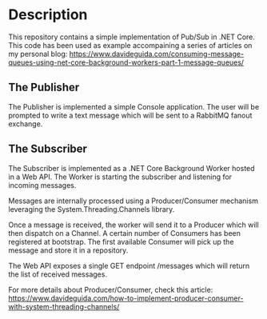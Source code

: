 # Description
This repository contains a simple implementation of Pub/Sub in .NET Core. This code has been used as example accompaining a series of articles on my personal blog: https://www.davideguida.com/consuming-message-queues-using-net-core-background-workers-part-1-message-queues/


## The Publisher
The Publisher is implemented a simple Console application. The user will be prompted to write a text message which will be sent to a RabbitMQ fanout exchange.

## The Subscriber
The Subscriber is implemented as a .NET Core Background Worker hosted in a Web API. The Worker is starting the subscriber and listening for incoming messages. 

Messages are internally processed using a Producer/Consumer mechanism leveraging the System.Threading.Channels library.

Once a message is received, the worker will send it to a Producer which will then dispatch on a Channel. A certain number of Consumers has been registered at bootstrap. The first available Consumer will pick up the message and store it in a repository.

The Web API exposes a single GET endpoint /messages which will return the list of received messages.

For more details about Producer/Consumer, check this article: https://www.davideguida.com/how-to-implement-producer-consumer-with-system-threading-channels/
